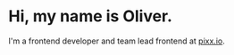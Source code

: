 # Hi, my name is Oliver.

I'm a frontend developer and team lead frontend at [pixx.io](https://pixx.io).
